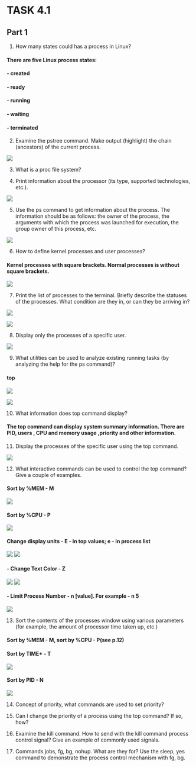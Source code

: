 # TASK 4.1

## Part 1


1. How many states could has a process in Linux?

#### There are five Linux process states: 
#### - created
#### - ready
#### - running
#### - waiting
#### - terminated

2. Examine the pstree command. Make output (highlight) the chain (ancestors) of the current process.

![](https://github.com/ArturMaksymchuk/materialsEpam/blob/master/m4/task3/2.png)

3. What is a proc file system?



4. Print information about the processor (its type, supported technologies, etc.).

![](https://github.com/ArturMaksymchuk/materialsEpam/blob/master/m4/task3/4.png)

5. Use the ps command to get information about the process. The information should be as follows: the owner of the process, the arguments with which the process was launched for execution, the group owner of this process, etc.

![](https://github.com/ArturMaksymchuk/materialsEpam/blob/master/m4/task3/5.png)

6. How to define kernel processes and user processes?

#### Kernel processes with square brackets. Normal processes is without square brackets.

![](https://github.com/ArturMaksymchuk/materialsEpam/blob/master/m4/task3/6.png)


7. Print the list of processes to the terminal. Briefly describe the statuses of the processes. What condition are they in, or can they be arriving in?

![](https://github.com/ArturMaksymchuk/materialsEpam/blob/master/m4/task3/7.1.png)

![](https://github.com/ArturMaksymchuk/materialsEpam/blob/master/m4/task3/7.2.png)

8. Display only the processes of a specific user.

![](https://github.com/ArturMaksymchuk/materialsEpam/blob/master/m4/task3/8.png)

9. What utilities can be used to analyze existing running tasks (by analyzing the help for the ps command)?

#### top

![](https://github.com/ArturMaksymchuk/materialsEpam/blob/master/m4/task3/9.1.png)

![](https://github.com/ArturMaksymchuk/materialsEpam/blob/master/m4/task3/9.2.png)


10. What information does top command display?

#### The top command can display system summary information. There are  PID, users , CPU and memory usage ,priority and other information.

11. Display the processes of the specific user using the top command.

![](https://github.com/ArturMaksymchuk/materialsEpam/blob/master/m4/task3/11.png)

12. What interactive commands can be used to control the top command? Give a couple of examples.

#### Sort by %MEM - M 
![](https://github.com/ArturMaksymchuk/materialsEpam/blob/master/m4/task3/12.1.png)

#### Sort by %CPU - P 
![](https://github.com/ArturMaksymchuk/materialsEpam/blob/master/m4/task3/12.2.png)

#### Change display units - E - in top values; e - in process list
![](https://github.com/ArturMaksymchuk/materialsEpam/blob/master/m4/task3/12.3.png)
![](https://github.com/ArturMaksymchuk/materialsEpam/blob/master/m4/task3/12.4.png)

#### - Change Text Color - Z
![](https://github.com/ArturMaksymchuk/materialsEpam/blob/master/m4/task3/12.5.png)
![](https://github.com/ArturMaksymchuk/materialsEpam/blob/master/m4/task3/12.6.png)

#### - Limit Process Number - n [value]. For example - n 5
![](https://github.com/ArturMaksymchuk/materialsEpam/blob/master/m4/task3/12.7.png)


13. Sort the contents of the processes window using various parameters (for example, the amount of processor time taken up, etc.)
#### Sort by %MEM - M, sort by %CPU - P(see p.12)
#### Sort by TIME+ - T 
![](https://github.com/ArturMaksymchuk/materialsEpam/blob/master/m4/task3/13.1.png)

#### Sort by PID - N 
![](https://github.com/ArturMaksymchuk/materialsEpam/blob/master/m4/task3/13.2.png)

14. Concept of priority, what commands are used to set priority?



15. Can I change the priority of a process using the top command? If so, how?



16. Examine the kill command. How to send with the kill command process control signal? Give an example of commonly used signals.



17. Commands jobs, fg, bg, nohup. What are they for? Use the sleep, yes command to demonstrate the process control mechanism with fg, bg.



